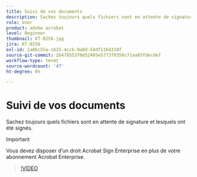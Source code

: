 ```yaml
---
title: Suivi de vos documents
description: Sachez toujours quels fichiers sont en attente de signature et lesquels ont été signés.
role: User
product: adobe acrobat
level: Beginner
thumbnail: KT-8256.jpg
jira: KT-8256
exl-id: 2a86c55a-cb15-4ccb-9a8d-54df1164310f
source-git-commit: 2b47655370d52405e5773f0358c71aa65fdecdef
workflow-type: tm+mt
source-wordcount: '47'
ht-degree: 0%

---
```


# Suivi de vos documents

Sachez toujours quels fichiers sont en attente de signature et lesquels ont été signés.

>[!IMPORTANT]
>
>Vous devez disposer d’un droit Acrobat Sign Enterprise en plus de votre abonnement Acrobat Enterprise.

>[!VIDEO](https://video.tv.adobe.com/v/338492?quality=12&learn=on&hidetitle=true)

